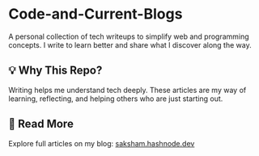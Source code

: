 # Code-and-Current-Blogs

A personal collection of tech writeups to simplify web and programming concepts. I write to learn better and share what I discover along the way.

## 💡 Why This Repo?

Writing helps me understand tech deeply. These articles are my way of learning, reflecting, and helping others who are just starting out.

## 🔗 Read More

Explore full articles on my blog: [saksham.hashnode.dev](https://saksham.hashnode.dev)
